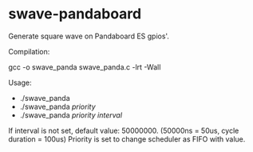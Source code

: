 # swave-pandaboard

Generate square wave on Pandaboard ES gpios'.

Compilation:

gcc -o swave_panda swave_panda.c -lrt -Wall

Usage:

- ./swave_panda 
- ./swave_panda *priority*
- ./swave_panda *priority* *interval*

If interval is not set, default value: 50000000. (50000ns = 50us, cycle duration = 100us)
Priority is set to change scheduler as FIFO with value.

